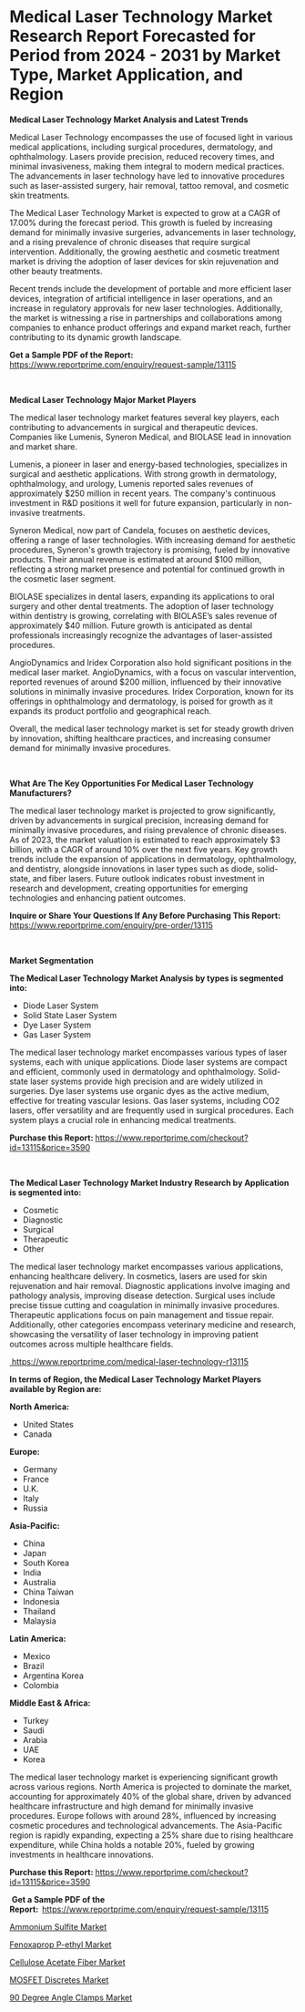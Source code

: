 <p><h1>Medical Laser Technology Market Research Report Forecasted for Period from 2024 -  2031 by Market Type, Market Application, and Region</h1></p><p><strong>Medical Laser Technology Market Analysis and Latest Trends</strong></p>
<p><p>Medical Laser Technology encompasses the use of focused light in various medical applications, including surgical procedures, dermatology, and ophthalmology. Lasers provide precision, reduced recovery times, and minimal invasiveness, making them integral to modern medical practices. The advancements in laser technology have led to innovative procedures such as laser-assisted surgery, hair removal, tattoo removal, and cosmetic skin treatments.</p><p>The Medical Laser Technology Market is expected to grow at a CAGR of 17.00% during the forecast period. This growth is fueled by increasing demand for minimally invasive surgeries, advancements in laser technology, and a rising prevalence of chronic diseases that require surgical intervention. Additionally, the growing aesthetic and cosmetic treatment market is driving the adoption of laser devices for skin rejuvenation and other beauty treatments.</p><p>Recent trends include the development of portable and more efficient laser devices, integration of artificial intelligence in laser operations, and an increase in regulatory approvals for new laser technologies. Additionally, the market is witnessing a rise in partnerships and collaborations among companies to enhance product offerings and expand market reach, further contributing to its dynamic growth landscape.</p></p>
<p><strong>Get a Sample PDF of the Report:&nbsp;</strong> <a href="https://www.reportprime.com/enquiry/request-sample/13115">https://www.reportprime.com/enquiry/request-sample/13115</a></p>
<p>&nbsp;</p>
<p><strong>Medical Laser Technology Major Market Players</strong></p>
<p><p>The medical laser technology market features several key players, each contributing to advancements in surgical and therapeutic devices. Companies like Lumenis, Syneron Medical, and BIOLASE lead in innovation and market share.</p><p>Lumenis, a pioneer in laser and energy-based technologies, specializes in surgical and aesthetic applications. With strong growth in dermatology, ophthalmology, and urology, Lumenis reported sales revenues of approximately $250 million in recent years. The company's continuous investment in R&D positions it well for future expansion, particularly in non-invasive treatments.</p><p>Syneron Medical, now part of Candela, focuses on aesthetic devices, offering a range of laser technologies. With increasing demand for aesthetic procedures, Syneron's growth trajectory is promising, fueled by innovative products. Their annual revenue is estimated at around $100 million, reflecting a strong market presence and potential for continued growth in the cosmetic laser segment.</p><p>BIOLASE specializes in dental lasers, expanding its applications to oral surgery and other dental treatments. The adoption of laser technology within dentistry is growing, correlating with BIOLASE’s sales revenue of approximately $40 million. Future growth is anticipated as dental professionals increasingly recognize the advantages of laser-assisted procedures.</p><p>AngioDynamics and Iridex Corporation also hold significant positions in the medical laser market. AngioDynamics, with a focus on vascular intervention, reported revenues of around $200 million, influenced by their innovative solutions in minimally invasive procedures. Iridex Corporation, known for its offerings in ophthalmology and dermatology, is poised for growth as it expands its product portfolio and geographical reach.</p><p>Overall, the medical laser technology market is set for steady growth driven by innovation, shifting healthcare practices, and increasing consumer demand for minimally invasive procedures.</p></p>
<p>&nbsp;</p>
<p><strong>What Are The Key Opportunities For Medical Laser Technology Manufacturers?</strong></p>
<p><p>The medical laser technology market is projected to grow significantly, driven by advancements in surgical precision, increasing demand for minimally invasive procedures, and rising prevalence of chronic diseases. As of 2023, the market valuation is estimated to reach approximately $3 billion, with a CAGR of around 10% over the next five years. Key growth trends include the expansion of applications in dermatology, ophthalmology, and dentistry, alongside innovations in laser types such as diode, solid-state, and fiber lasers. Future outlook indicates robust investment in research and development, creating opportunities for emerging technologies and enhancing patient outcomes.</p></p>
<p><strong>Inquire or Share Your Questions If Any Before Purchasing This Report:</strong> <a href="https://www.reportprime.com/enquiry/pre-order/13115">https://www.reportprime.com/enquiry/pre-order/13115</a></p>
<p>&nbsp;</p>
<p><strong>Market Segmentation</strong></p>
<p><strong>The Medical Laser Technology Market Analysis by types is segmented into:</strong></p>
<p><ul><li>Diode Laser System</li><li>Solid State Laser System</li><li>Dye Laser System</li><li>Gas Laser System</li></ul></p>
<p><p>The medical laser technology market encompasses various types of laser systems, each with unique applications. Diode laser systems are compact and efficient, commonly used in dermatology and ophthalmology. Solid-state laser systems provide high precision and are widely utilized in surgeries. Dye laser systems use organic dyes as the active medium, effective for treating vascular lesions. Gas laser systems, including CO2 lasers, offer versatility and are frequently used in surgical procedures. Each system plays a crucial role in enhancing medical treatments.</p></p>
<p><strong>Purchase this Report:&nbsp;</strong><a href="https://www.reportprime.com/checkout?id=13115&price=3590">https://www.reportprime.com/checkout?id=13115&price=3590</a></p>
<p>&nbsp;</p>
<p><strong>The Medical Laser Technology Market Industry Research by Application is segmented into:</strong></p>
<p><ul><li>Cosmetic</li><li>Diagnostic</li><li>Surgical</li><li>Therapeutic</li><li>Other</li></ul></p>
<p><p>The medical laser technology market encompasses various applications, enhancing healthcare delivery. In cosmetics, lasers are used for skin rejuvenation and hair removal. Diagnostic applications involve imaging and pathology analysis, improving disease detection. Surgical uses include precise tissue cutting and coagulation in minimally invasive procedures. Therapeutic applications focus on pain management and tissue repair. Additionally, other categories encompass veterinary medicine and research, showcasing the versatility of laser technology in improving patient outcomes across multiple healthcare fields.</p></p>
<p><a href="https://www.reportprime.com/medical-laser-technology-r13115">&nbsp;https://www.reportprime.com/medical-laser-technology-r13115</a></p>
<p><strong>In terms of Region, the Medical Laser Technology Market Players available by Region are:</strong></p>
<p>
    <p> <strong> North America: </strong>
        <ul>
            <li>United States</li>
            <li>Canada</li>
        </ul>
        </p> 
    <p> <strong> Europe: </strong>
        <ul>
            <li>Germany</li>
            <li>France</li>
            <li>U.K.</li>
            <li>Italy</li>
            <li>Russia</li>
        </ul>
        </p> 
    <p> <strong> Asia-Pacific: </strong>
        <ul>
            <li>China</li>
            <li>Japan</li>
            <li>South Korea</li>
            <li>India</li>
            <li>Australia</li>
            <li>China Taiwan</li>
            <li>Indonesia</li>
            <li>Thailand</li>
            <li>Malaysia</li>
        </ul>
        </p> 
    <p> <strong> Latin America: </strong>
        <ul>
            <li>Mexico</li>
            <li>Brazil</li>
            <li>Argentina Korea</li>
            <li>Colombia</li>
        </ul>
        </p> 
    <p> <strong> Middle East & Africa: </strong>
        <ul>
            <li>Turkey</li>
            <li>Saudi</li>
            <li>Arabia</li>
            <li>UAE</li>
            <li>Korea</li>
        </ul>
    </p>
    </p>
<p><p>The medical laser technology market is experiencing significant growth across various regions. North America is projected to dominate the market, accounting for approximately 40% of the global share, driven by advanced healthcare infrastructure and high demand for minimally invasive procedures. Europe follows with around 28%, influenced by increasing cosmetic procedures and technological advancements. The Asia-Pacific region is rapidly expanding, expecting a 25% share due to rising healthcare expenditure, while China holds a notable 20%, fueled by growing investments in healthcare innovations.</p></p>
<p><strong>Purchase this Report: </strong><a href="https://www.reportprime.com/checkout?id=13115&price=3590">https://www.reportprime.com/checkout?id=13115&price=3590</a></p>
<p>&nbsp;<strong>Get a Sample PDF of the Report:&nbsp;&nbsp;</strong><a href="https://www.reportprime.com/enquiry/request-sample/13115">https://www.reportprime.com/enquiry/request-sample/13115</a></p>
<p><strong></strong></p>
<p><p><a href="https://www.linkedin.com/pulse/navigating-global-ammonium-sulfite-market-from-trends-strategy-4evzc?trackingId=MexV31baSuWe%2B8Fw9xdNNw%3D%3D">Ammonium Sulfite Market</a></p><p><a href="https://issuu.com/reportprime-2/docs/fenoxaprop-p-ethyl-market-size-2030_bfa2e624758fc0">Fenoxaprop P-ethyl Market</a></p><p><a href="https://www.linkedin.com/pulse/future-trajectory-cellulose-acetate-fiber-market-emerging-trends-wcc0c?trackingId=R0tnKr3BTtaWM0n2ITwNYQ%3D%3D">Cellulose Acetate Fiber Market</a></p><p><a href="https://medium.com/@nettieboyle39/mosfet-discretes-market-size-share-analysis-growth-trends-forecasts-2024-2031-ad1df34b4661">MOSFET Discretes Market</a></p><p><a href="https://issuu.com/reportprime-2/docs/90-degree-angle-clamps-market-size-_21fc1a481fba32">90 Degree Angle Clamps Market</a></p></p>